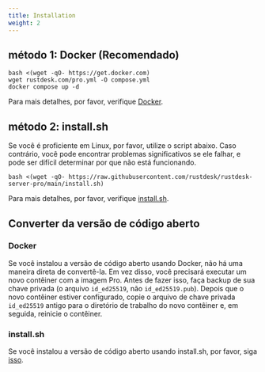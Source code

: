 ```yaml
---
title: Installation
weight: 2
---
```


## método 1: Docker (Recomendado)

```
bash <(wget -qO- https://get.docker.com)
wget rustdesk.com/pro.yml -O compose.yml
docker compose up -d
```

Para mais detalhes, por favor, verifique [Docker](/docs/pt/self-host/rustdesk-server-pro/installscript/docker/).

## método 2: install.sh

Se você é proficiente em Linux, por favor, utilize o script abaixo. Caso contrário, você pode encontrar problemas significativos se ele falhar, e pode ser difícil determinar por que não está funcionando.

`bash <(wget -qO- https://raw.githubusercontent.com/rustdesk/rustdesk-server-pro/main/install.sh)`

Para mais detalhes, por favor, verifique [install.sh](/docs/pt/self-host/rustdesk-server-pro/installscript/script/).

## Converter da versão de código aberto

### Docker
Se você instalou a versão de código aberto usando Docker, não há uma maneira direta de convertê-la. Em vez disso, você precisará executar um novo contêiner com a imagem Pro. Antes de fazer isso, faça backup de sua chave privada (o arquivo `id_ed25519`, não `id_ed25519.pub`). Depois que o novo contêiner estiver configurado, copie o arquivo de chave privada `id_ed25519` antigo para o diretório de trabalho do novo contêiner e, em seguida, reinicie o contêiner.

### install.sh
Se você instalou a versão de código aberto usando install.sh, por favor, siga [isso](/docs/pt/self-host/rustdesk-server-pro/installscript/script/#convert-from-open-source).
